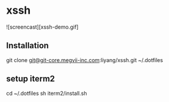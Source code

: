 xssh
===

![screencast][xssh-demo.gif]

Installation
---

git clone git@git-core.megvii-inc.com:liyang/xssh.git ~/.dotfiles


setup iterm2
---

cd ~/.dotfiles
sh iterm2/install.sh
